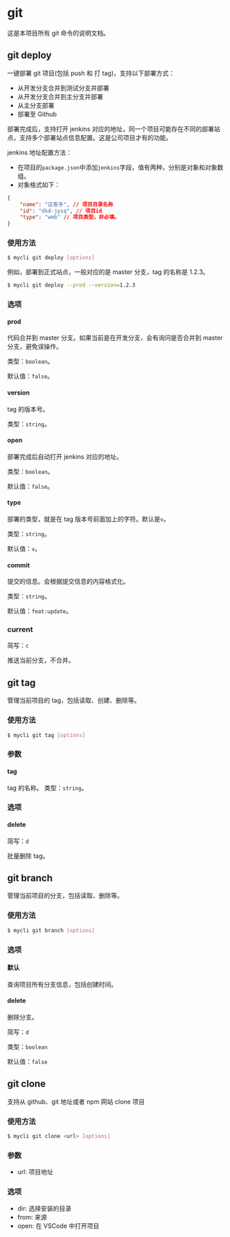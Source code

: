 # git

这是本项目所有 git 命令的说明文档。

## git deploy

一键部署 git 项目(包括 push 和 打 tag)，支持以下部署方式：

-   从开发分支合并到测试分支并部署
-   从开发分支合并到主分支并部署
-   从主分支部署
-   部署至 Github

部署完成后，支持打开 jenkins 对应的地址，同一个项目可能存在不同的部署站点，支持多个部署站点信息配置。这是公司项目才有的功能。

jenkins 地址配置方法：

-   在项目的`package.json`中添加`jenkins`字段，值有两种，分别是对象和对象数组。
-   对象格式如下：

```json
{
    "name": "店客多", // 项目目录名称
    "id": "dkd-jysq", // 项目id
    "type": "wmb" // 项目类型，非必填。
}
```

### 使用方法

```bash
$ mycli git deploy [options]
```

例如，部署到正式站点，一般对应的是 master 分支，tag 的名称是 1.2.3。

```bash
$ mycli git deploy --prod --version=1.2.3
```

### 选项

#### prod

代码合并到 master 分支。如果当前是在开发分支，会有询问是否合并到 master 分支，避免误操作。

类型：`boolean`。

默认值：`false`。

#### version

tag 的版本号。

类型：`string`。

#### open

部署完成后自动打开 jenkins 对应的地址。

类型：`boolean`。

默认值：`false`。

#### type

部署的类型，就是在 tag 版本号前面加上的字符。默认是`v`。

类型：`string`。

默认值：`v`。

#### commit

提交的信息。会根据提交信息的内容格式化。

类型：`string`。

默认值：`feat:update`。

### current

简写：`c`

推送当前分支，不合并。

## git tag

管理当前项目的 tag，包括读取、创建、删除等。

### 使用方法

```bash
$ mycli git tag [options]
```

### 参数

#### tag

tag 的名称。
类型：`string`。

### 选项

#### delete

简写：`d`

批量删除 tag。

## git branch

管理当前项目的分支，包括读取、删除等。

### 使用方法

```bash
$ mycli git branch [options]
```

### 选项

#### 默认

查询项目所有分支信息，包括创建时间。

#### delete

删除分支。

简写：`d`

类型：`boolean`

默认值：`false`

## git clone

支持从 github、git 地址或者 npm 网站 clone 项目

### 使用方法

```bash
$ mycli git clone <url> [options]
```

### 参数

-   url: 项目地址

### 选项

-   dir: 选择安装的目录
-   from: 来源
-   open: 在 VSCode 中打开项目
